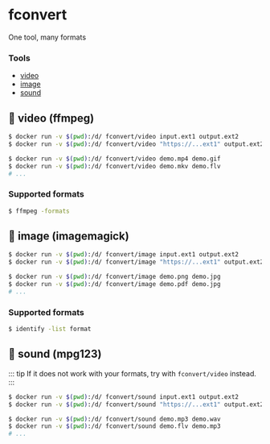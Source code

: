 # fconvert
One tool, many formats

### Tools
- [video](#video-ffmpeg)
- [image](#image-imagemagick)
- [sound](#sound-mpg123)

## :whale: video (ffmpeg)

```bash
$ docker run -v $(pwd):/d/ fconvert/video input.ext1 output.ext2
$ docker run -v $(pwd):/d/ fconvert/video "https://...ext1" output.ext2

$ docker run -v $(pwd):/d/ fconvert/video demo.mp4 demo.gif 
$ docker run -v $(pwd):/d/ fconvert/video demo.mkv demo.flv
# ...
```

<Asciinema id="mE72lgGCDDmQwwVGb0sk7rGG1"/>

### Supported formats
```bash
$ ffmpeg -formats
``` 

## :whale: image (imagemagick)

```bash
$ docker run -v $(pwd):/d/ fconvert/image input.ext1 output.ext2
$ docker run -v $(pwd):/d/ fconvert/image "https://...ext1" output.ext2 

$ docker run -v $(pwd):/d/ fconvert/image demo.png demo.jpg
$ docker run -v $(pwd):/d/ fconvert/image demo.pdf demo.jpg
# ...
```

<Asciinema id="9iiEr7Se9GvUsR5jirQoKFrtx"/>

### Supported formats
```bash
$ identify -list format
```

## :whale: sound (mpg123)

::: tip
If it does not work with your formats, try with `fconvert/video` instead.
:::

```bash
$ docker run -v $(pwd):/d/ fconvert/sound input.ext1 output.ext2
$ docker run -v $(pwd):/d/ fconvert/sound "https://...ext1" output.ext2

$ docker run -v $(pwd):/d/ fconvert/sound demo.mp3 demo.wav 
$ docker run -v $(pwd):/d/ fconvert/sound demo.flv demo.mp3 
# ...
```

<Asciinema id="znGvIuU3XjguFwr3PeRGLmbwx"/>
